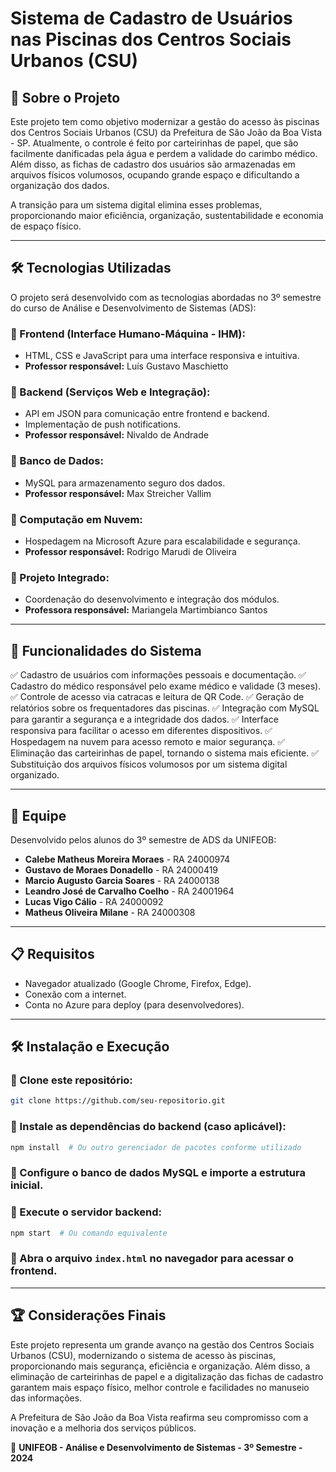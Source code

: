 # Sistema de Cadastro de Usuários nas Piscinas dos Centros Sociais Urbanos (CSU)

## 📌 Sobre o Projeto
Este projeto tem como objetivo modernizar a gestão do acesso às piscinas dos Centros Sociais Urbanos (CSU) da Prefeitura de São João da Boa Vista - SP. Atualmente, o controle é feito por carteirinhas de papel, que são facilmente danificadas pela água e perdem a validade do carimbo médico. Além disso, as fichas de cadastro dos usuários são armazenadas em arquivos físicos volumosos, ocupando grande espaço e dificultando a organização dos dados.

A transição para um sistema digital elimina esses problemas, proporcionando maior eficiência, organização, sustentabilidade e economia de espaço físico.

---

## 🛠️ Tecnologias Utilizadas
O projeto será desenvolvido com as tecnologias abordadas no 3º semestre do curso de Análise e Desenvolvimento de Sistemas (ADS):

### 📌 Frontend (Interface Humano-Máquina - IHM):
- HTML, CSS e JavaScript para uma interface responsiva e intuitiva.
- **Professor responsável:** Luís Gustavo Maschietto

### 📌 Backend (Serviços Web e Integração):
- API em JSON para comunicação entre frontend e backend.
- Implementação de push notifications.
- **Professor responsável:** Nivaldo de Andrade

### 📌 Banco de Dados:
- MySQL para armazenamento seguro dos dados.
- **Professor responsável:** Max Streicher Vallim

### 📌 Computação em Nuvem:
- Hospedagem na Microsoft Azure para escalabilidade e segurança.
- **Professor responsável:** Rodrigo Marudi de Oliveira

### 📌 Projeto Integrado:
- Coordenação do desenvolvimento e integração dos módulos.
- **Professora responsável:** Mariangela Martimbianco Santos

---

## 🚀 Funcionalidades do Sistema
✅ Cadastro de usuários com informações pessoais e documentação.
✅ Cadastro do médico responsável pelo exame médico e validade (3 meses).
✅ Controle de acesso via catracas e leitura de QR Code.
✅ Geração de relatórios sobre os frequentadores das piscinas.
✅ Integração com MySQL para garantir a segurança e a integridade dos dados.
✅ Interface responsiva para facilitar o acesso em diferentes dispositivos.
✅ Hospedagem na nuvem para acesso remoto e maior segurança.
✅ Eliminação das carteirinhas de papel, tornando o sistema mais eficiente.
✅ Substituição dos arquivos físicos volumosos por um sistema digital organizado.

---

## 👥 Equipe
Desenvolvido pelos alunos do 3º semestre de ADS da UNIFEOB:

- **Calebe Matheus Moreira Moraes** - RA 24000974
- **Gustavo de Moraes Donadello** - RA 24000419
- **Marcio Augusto Garcia Soares** - RA 24000138
- **Leandro José de Carvalho Coelho** - RA 24001964
- **Lucas Vigo Cálio** - RA 24000092
- **Matheus Oliveira Milane** - RA 24000308

---

## 📋 Requisitos
- Navegador atualizado (Google Chrome, Firefox, Edge).
- Conexão com a internet.
- Conta no Azure para deploy (para desenvolvedores).

---

## 🛠️ Instalação e Execução
### 📌 Clone este repositório:
```bash
git clone https://github.com/seu-repositorio.git
```

### 📌 Instale as dependências do backend (caso aplicável):
```bash
npm install  # Ou outro gerenciador de pacotes conforme utilizado
```

### 📌 Configure o banco de dados MySQL e importe a estrutura inicial.

### 📌 Execute o servidor backend:
```bash
npm start  # Ou comando equivalente
```

### 📌 Abra o arquivo `index.html` no navegador para acessar o frontend.

---

## 🏆 Considerações Finais
Este projeto representa um grande avanço na gestão dos Centros Sociais Urbanos (CSU), modernizando o sistema de acesso às piscinas, proporcionando mais segurança, eficiência e organização. Além disso, a eliminação de carteirinhas de papel e a digitalização das fichas de cadastro garantem mais espaço físico, melhor controle e facilidades no manuseio das informações.

A Prefeitura de São João da Boa Vista reafirma seu compromisso com a inovação e a melhoria dos serviços públicos.

📌 **UNIFEOB - Análise e Desenvolvimento de Sistemas - 3º Semestre - 2024**

